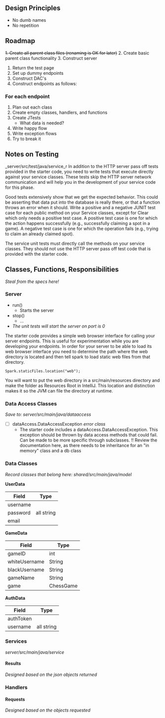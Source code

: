 
## Design Principles
- No dumb names
- No repetition

## Roadmap
~~1. Create all parent class files (renaming is OK for later)~~
2. Create basic parent class functionality
3. Construct server
   1. Return the test page
   2. Set up dummy endpoints
4. Construct DAC's
5. Construct endpoints as follows:

### For each endpoint
1. Plan out each class
2. Create empty classes, handlers, and functions
3. Create JTests
   - What data is needed?
4. Write happy flow
5. Write exception flows
6. Try to break it

## Notes on Testing
_server/src/test/java/service_r
In addition to the HTTP server pass off tests provided in the starter code, you need to write tests that execute directly against your service classes. These tests skip the HTTP server network communication and will help you in the development of your service code for this phase.

Good tests extensively show that we get the expected behavior. This could be asserting that data put into the database is really there, or that a function throws an error when it should. Write a positive and a negative JUNIT test case for each public method on your Service classes, except for Clear which only needs a positive test case. A positive test case is one for which the action happens successfully (e.g., successfully claiming a spot in a game). A negative test case is one for which the operation fails (e.g., trying to claim an already claimed spot).

The service unit tests must directly call the methods on your service classes. They should not use the HTTP server pass off test code that is provided with the starter code.


## Classes, Functions, Responsibilities
_Steal from the specs here!_

### Server
- run()
  - Starts the server
- stop()
  - ...
- _The unit tests will start the server on port is 0_

The starter code provides a simple web browser interface for calling your server endpoints. This is useful for experimentation while you are developing your endpoints. In order for your server to be able to load its web browser interface you need to determine the path where the web directory is located and then tell spark to load static web files from that directory.

    Spark.staticFiles.location("web");

You will want to put the web directory in a src/main/resources directory and make the folder as Resources Root in IntelliJ. This location and distinction makes it so the JVM can file the directory at runtime.



### Data Access Classes
_Save to: server/src/main/java/dataaccess_
- [ ] dataAccess.DataAccessException _error class_
  * The starter code includes a dataAccess.DataAccessException.  This exception should be thrown by data access methods that could fail.  Can be made to be more specific through subclasses.
!! Review the documentation here, as there needs to be inheritance for an "in memory" class and a db class


### Data Classes
_Record classes that belong here: shared/src/main/java/model_

**UserData**

| Field    | Type       |
|----------|------------|
| username |            |
| password | all string |
| email    |            |


**GameData**

| Field         | Type      |
|---------------|-----------|
| gameID        | int       |
| whiteUsername | String    |
| blackUsername | String    |
| gameName      | String    |
| game          | ChessGame |

**AuthData**

| Field     | Type       |
|-----------|------------|
| authToken |            |
| username  | all string |

### Services
_server/src/main/java/service_

#### Results
_Designed based on the json objects returned_

### Handlers

#### Requests
_Designed based on the objects requested_
